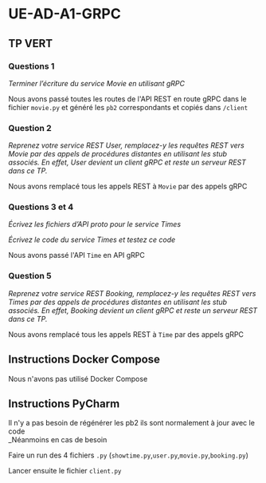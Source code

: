 # UE-AD-A1-GRPC
## TP VERT
### Questions 1

_Terminer l’écriture du service Movie en utilisant gRPC_

Nous avons passé toutes les routes de l'API REST en route gRPC dans le fichier `movie.py` et généré les `pb2` 
correspondants et copiés dans `/client`

### Question 2

_Reprenez votre service REST User, remplacez-y les requêtes REST vers Movie par des appels de procédures distantes en 
utilisant les stub associés. En effet, User devient un client gRPC et reste un serveur REST dans ce TP._

Nous avons remplacé tous les appels REST à `Movie` par des appels gRPC

### Questions 3 et 4 

_Écrivez les fichiers d’API proto pour le service Times_

_Écrivez le code du service Times et testez ce code_

Nous avons passé l'API `Time` en API gRPC

### Question 5

_Reprenez votre service REST Booking, remplacez-y les requêtes REST vers Times par des appels de procédures distantes
en utilisant les stub associés. En effet, Booking devient un client gRPC et reste un serveur REST dans ce TP._

Nous avons remplacé tous les appels REST à `Time` par des appels gRPC

## Instructions Docker Compose

Nous n'avons pas utilisé Docker Compose

## Instructions PyCharm

Il n'y a pas besoin de régénérer les pb2 ils sont normalement à jour avec le code<br>
_Néanmoins en cas de besoin 

Faire un run des 4 fichiers `.py` (`showtime.py`,`user.py`,`movie.py`,`booking.py`)

Lancer ensuite le fichier `client.py`
